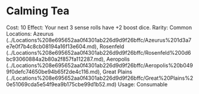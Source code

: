 # Calming Tea

Cost: 10
Effect: Your next 3 sense rolls have +2 boost dice.
Rarity: Common
Locations: Azeurus (../Locations%208e695652aa0f4301ab226d9d9f26bffc/Azeurus%201d3a7e7e0f7b4c8cb08194a16f13e604.md), Rosenfeld (../Locations%208e695652aa0f4301ab226d9d9f26bffc/Rosenfeld%200d6bc93060884a2b80a2f857fa112287.md), Aeropolis (../Locations%208e695652aa0f4301ab226d9d9f26bffc/Aeropolis%20b0499f0defc74650be94b65f2de4c116.md), Great Plains (../Locations%208e695652aa0f4301ab226d9d9f26bffc/Great%20Plains%20e51069cda5e54f9ea9b175cbe99d1b52.md)
Usage: Consumable
